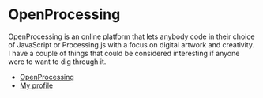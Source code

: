 # OpenProcessing
OpenProcessing is an online platform that lets anybody code in their choice of JavaScript or Processing.js with a focus on digital artwork and creativity. I have a couple of things that could be considered interesting if anyone were to want to dig through it.
- [OpenProcessing](https://www.openprocessing.org)
- [My profile](https://www.openprocessing.org/user/105913)